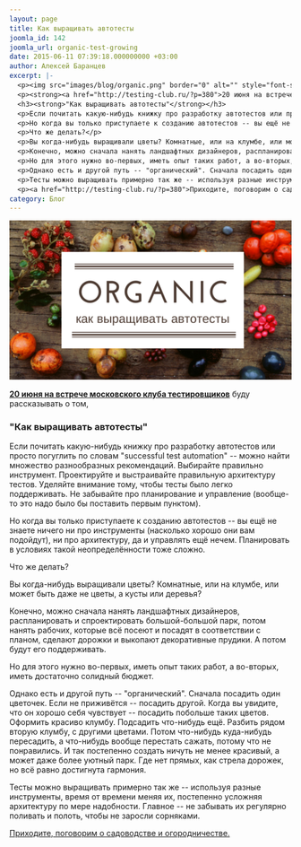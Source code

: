 ```yaml
---
layout: page
title: Как выращивать автотесты
joomla_id: 142
joomla_url: organic-test-growing
date: 2015-06-11 07:39:18.000000000 +03:00
author: Алексей Баранцев
excerpt: |-
  <p><img src="images/blog/organic.png" border="0" alt="" style="font-size: 12.1599998474121px; line-height: 1.3em;" /></p>
  <p><strong><a href="http://testing-club.ru/?p=380">20 июня на встрече московского клуба тестировщиков</a></strong> буду рассказывать о том,</p>
  <h3><strong>"Как выращивать автотесты"</strong></h3>
  <p>Если почитать какую-нибудь книжку про разработку автотестов или просто погуглить по словам "successful test automation" -- можно найти множество разнообразных рекомендаций. Выбирайте правильно инструмент. Проектируйте и выстраивайте правильную архитектуру тестов. Уделяйте внимание тому, чтобы тесты было легко поддерживать. Не забывайте про планирование и управление (вообще-то это надо было бы поставить первым пунктом).</p>
  <p>Но когда вы только приступаете к созданию автотестов -- вы ещё не знаете ничего ни про инструменты (насколько хорошо они вам подойдут), ни про архитектуру, да и управлять ещё нечем. Планировать в условиях такой неопределённости тоже сложно.</p>
  <p>Что же делать?</p>
  <p>Вы когда-нибудь выращивали цветы? Комнатные, или на клумбе, или может быть даже не цветы, а кусты или деревья?</p>
  <p>Конечно, можно сначала нанять ландшафтных дизайнеров, распланировать и спроектировать большой-большой парк, потом нанять рабочих, которые всё посеют и посадят в соответствии с планом, сделают дорожки и выкопают декоративные прудики. А потом будут его поддерживать.</p>
  <p>Но для этого нужно во-первых, иметь опыт таких работ, а во-вторых, иметь достаточно солидный бюджет.</p>
  <p>Однако есть и другой путь -- "органический". Сначала посадить один цветочек. Если не приживётся -- посадить другой. Когда вы увидите, что он хорошо себя чувствует -- посадить побольше таких цветов. Оформить красиво клумбу. Подсадить что-нибудь ещё. Разбить рядом вторую клумбу, с другими цветами. Потом что-нибудь куда-нибудь пересадить, а что-нибудь вообще перестать сажать, потому что не понравились. И так постепенно создать ничуть не менее красивый, а может даже более уютный парк. Где нет прямых, как стрела дорожек, но всё равно достигнута гармония.</p>
  <p>Тесты можно выращивать примерно так же -- используя разные инструменты, время от времени меняя их, постепенно усложняя архитектуру по мере надобности. Главное -- не забывать их регулярно поливать и полоть, чтобы не заросли сорняками.</p>
  <p><a href="http://testing-club.ru/?p=380">Приходите, поговорим о садоводстве и огородничестве.</a></p>
category: Блог
---
```

<p><img src="images/blog/organic.png" border="0" alt="" style="font-size: 12.1599998474121px; line-height: 1.3em;" /></p>
<p><strong><a href="http://testing-club.ru/?p=380">20 июня на встрече московского клуба тестировщиков</a></strong> буду рассказывать о том,</p>
<h3><strong>"Как выращивать автотесты"</strong></h3>
<p>Если почитать какую-нибудь книжку про разработку автотестов или просто погуглить по словам "successful test automation" -- можно найти множество разнообразных рекомендаций. Выбирайте правильно инструмент. Проектируйте и выстраивайте правильную архитектуру тестов. Уделяйте внимание тому, чтобы тесты было легко поддерживать. Не забывайте про планирование и управление (вообще-то это надо было бы поставить первым пунктом).</p>
<p>Но когда вы только приступаете к созданию автотестов -- вы ещё не знаете ничего ни про инструменты (насколько хорошо они вам подойдут), ни про архитектуру, да и управлять ещё нечем. Планировать в условиях такой неопределённости тоже сложно.</p>
<p>Что же делать?</p>
<p>Вы когда-нибудь выращивали цветы? Комнатные, или на клумбе, или может быть даже не цветы, а кусты или деревья?</p>
<p>Конечно, можно сначала нанять ландшафтных дизайнеров, распланировать и спроектировать большой-большой парк, потом нанять рабочих, которые всё посеют и посадят в соответствии с планом, сделают дорожки и выкопают декоративные прудики. А потом будут его поддерживать.</p>
<p>Но для этого нужно во-первых, иметь опыт таких работ, а во-вторых, иметь достаточно солидный бюджет.</p>
<p>Однако есть и другой путь -- "органический". Сначала посадить один цветочек. Если не приживётся -- посадить другой. Когда вы увидите, что он хорошо себя чувствует -- посадить побольше таких цветов. Оформить красиво клумбу. Подсадить что-нибудь ещё. Разбить рядом вторую клумбу, с другими цветами. Потом что-нибудь куда-нибудь пересадить, а что-нибудь вообще перестать сажать, потому что не понравились. И так постепенно создать ничуть не менее красивый, а может даже более уютный парк. Где нет прямых, как стрела дорожек, но всё равно достигнута гармония.</p>
<p>Тесты можно выращивать примерно так же -- используя разные инструменты, время от времени меняя их, постепенно усложняя архитектуру по мере надобности. Главное -- не забывать их регулярно поливать и полоть, чтобы не заросли сорняками.</p>
<p><a href="http://testing-club.ru/?p=380">Приходите, поговорим о садоводстве и огородничестве.</a></p>
